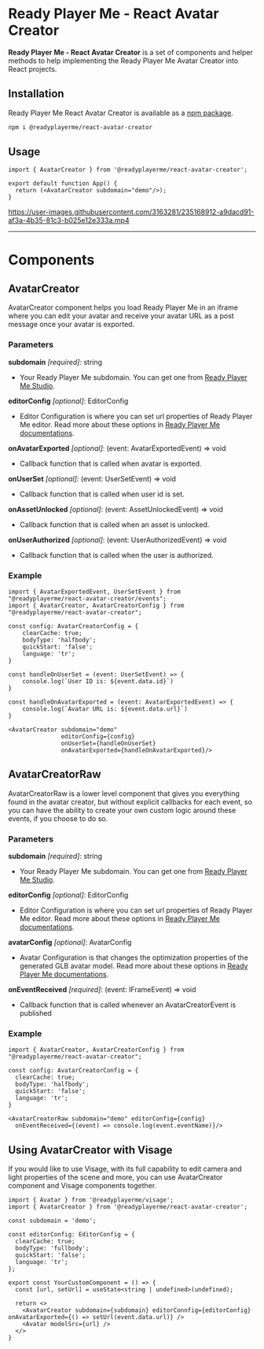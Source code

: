 # Ready Player Me - React Avatar Creator

**Ready Player Me - React Avatar Creator** is a set of components and helper methods to help implementing the Ready Player Me Avatar Creator into React projects.

## Installation
Ready Player Me React Avatar Creator is available as a [npm package](https://www.npmjs.com/package/@readyplayerme/react-avatar-creator).

```bash
npm i @readyplayerme/react-avatar-creator
```

## Usage

```tsx
import { AvatarCreator } from '@readyplayerme/react-avatar-creator';

export default function App() {
  return (<AvatarCreator subdomain="demo"/>);
}
```

https://user-images.githubusercontent.com/3163281/235168912-a9dacd91-af3a-4b35-81c3-b025e12e333a.mp4

---

# Components

## AvatarCreator

AvatarCreator component helps you load Ready Player Me in an iframe where you can edit your avatar and receive your avatar URL as a post message once your avatar is exported.

### Parameters

**subdomain** *[required]*: string 
- Your Ready Player Me subdomain. You can get one from [Ready Player Me Studio](https://studio.readyplayer.me/).

**editorConfig** *[optional]*: EditorConfig
- Editor Configuration is where you can set url properties of Ready Player Me editor. Read more about these options in [Ready Player Me documentations](https://docs.readyplayer.me/ready-player-me/integration-guides/web-and-native-integration/avatar-creator-integration#configuration-1).

**onAvatarExported** *[optional]*: (event: AvatarExportedEvent) => void
- Callback function that is called when avatar is exported.

**onUserSet** *[optional]*: (event: UserSetEvent) => void
- Callback function that is called when user id is set.

**onAssetUnlocked** *[optional]*: (event: AssetUnlockedEvent) => void
- Callback function that is called when an asset is unlocked.

**onUserAuthorized** *[optional]*: (event: UserAuthorizedEvent) => void
- Callback function that is called when the user is authorized.

### Example

```tsx
import { AvatarExportedEvent, UserSetEvent } from "@readyplayerme/react-avatar-creator/events";
import { AvatarCreator, AvatarCreatorConfig } from "@readyplayerme/react-avatar-creator";

const config: AvatarCreatorConfig = {
    clearCache: true;
    bodyType: 'halfbody';
    quickStart: 'false';
    language: 'tr';
}

const handleOnUserSet = (event: UserSetEvent) => {
    console.log(`User ID is: ${event.data.id}`)
}

const handleOnAvatarExported = (event: AvatarExportedEvent) => {
    console.log(`Avatar URL is: ${event.data.url}`)
}

<AvatarCreator subdomain="demo" 
               editorConfig={config}
               onUserSet={handleOnUserSet} 
               onAvatarExported={handleOnAvatarExported}/>
```

## AvatarCreatorRaw

AvatarCreatorRaw is a lower level component that gives you everything found in the avatar creator, but without explicit callbacks for each event, so you can have the ability to create your own custom logic around these events, if you choose to do so.

### Parameters

**subdomain** *[required]*: string
- Your Ready Player Me subdomain. You can get one from [Ready Player Me Studio](https://studio.readyplayer.me/).

**editorConfig** *[optional]*: EditorConfig
- Editor Configuration is where you can set url properties of Ready Player Me editor. Read more about these options in [Ready Player Me documentations](https://docs.readyplayer.me/ready-player-me/integration-guides/web-and-native-integration/avatar-creator-integration#configuration-1).

**avatarConfig** *[optional]*: AvatarConfig
- Avatar Configuration is that changes the optimization properties of the generated GLB avatar model. Read more about these options in [Ready Player Me documentations](https://docs.readyplayer.me/ready-player-me/api-reference/avatar-rest-api/get-3d-avatars).

**onEventReceived** *[required]*: (event: IFrameEvent<any>) => void
- Callback function that is called whenever an AvatarCreatorEvent is published

### Example

```tsx
import { AvatarCreator, AvatarCreatorConfig } from "@readyplayerme/react-avatar-creator";

const config: AvatarCreatorConfig = {
  clearCache: true;
  bodyType: 'halfbody';
  quickStart: 'false';
  language: 'tr';
}

<AvatarCreatorRaw subdomain="demo" editorConfig={config}
  onEventReceived={(event) => console.log(event.eventName)}/>
```

## Using AvatarCreator with Visage

If you would like to use Visage, with its full capability to edit camera and light properties of the scene and more, you can use AvatarCreator component and Visage components together.

```tsx
import { Avatar } from '@readyplayerme/visage';
import { AvatarCreator } from '@readyplayerme/react-avatar-creator';

const subdomain = 'demo';

const editorConfig: EditorConfig = {
  clearCache: true;
  bodyType: 'fullbody';
  quickStart: 'false';
  language: 'tr';
};

export const YourCustomComponent = () => {
  const [url, setUrl] = useState<string | undefined>(undefined);

  return <>
    <AvatarCreator subdomain={subdomain} editorConnfig={editorConfig} onAvatarExported={() => setUrl(event.data.url)} />
    <Avatar modelSrc={url} />
  </>
}
```